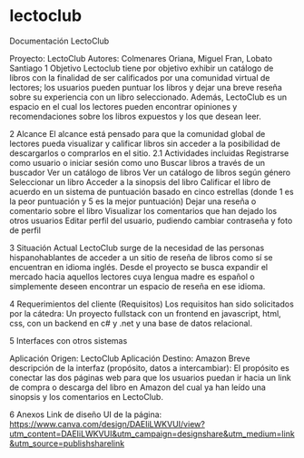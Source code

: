 # lectoclub
Documentación LectoClub

Proyecto: LectoClub
Autores: Colmenares Oriana, Miguel Fran, Lobato Santiago
1 Objetivo 
Lectoclub tiene por objetivo exhibir  un catálogo de libros con la finalidad de ser calificados por una comunidad virtual de lectores; los usuarios pueden puntuar los libros y dejar una breve reseña sobre su experiencia con un libro seleccionado.
Además, LectoClub es un espacio en el cual los lectores pueden encontrar opiniones y recomendaciones sobre los libros expuestos y los que desean leer.

2 Alcance 
El alcance está pensado para que la comunidad global de lectores pueda visualizar y calificar libros sin acceder a la posibilidad de descargarlos o comprarlos en el sitio.
2.1 Actividades incluidas 
Registrarse como usuario o iniciar sesión como uno
Buscar libros a través de un buscador
Ver un catálogo de libros
Ver un catálogo de libros según género
Seleccionar un libro
Acceder a la sinopsis del libro
Calificar el libro de acuerdo en un sistema de puntuación basado en cinco estrellas (donde 1 es la peor puntuación y 5 es la mejor puntuación)
Dejar una reseña o comentario sobre el libro
Visualizar los comentarios que han dejado los otros usuarios
Editar perfil del usuario, pudiendo cambiar contraseña y foto de perfil

3 Situación Actual 
LectoClub surge de la necesidad de las personas hispanohablantes de acceder a un sitio de reseña de libros como sí se encuentran en idioma inglés. Desde el proyecto se busca expandir el mercado hacia aquellos lectores cuya lengua madre es español o simplemente deseen encontrar un espacio de reseña en ese idioma.

4 Requerimientos del cliente (Requisitos) 
Los requisitos han sido solicitados por la cátedra:
Un proyecto fullstack con un frontend en javascript, html, css, con un backend en c# y .net y una base de datos relacional.

5 Interfaces con otros sistemas

Aplicación Origen: LectoClub
Aplicación Destino: Amazon
Breve descripción de la interfaz (propósito, datos a intercambiar): El propósito es conectar las dos páginas web para que los usuarios puedan ir hacia un link de compra o descarga del libro en Amazon del cual ya han leído una sinopsis y los comentarios en LectoClub.

6 Anexos 
Link de diseño UI de la página:  https://www.canva.com/design/DAEIiLWKVUI/view?utm_content=DAEIiLWKVUI&utm_campaign=designshare&utm_medium=link&utm_source=publishsharelink
